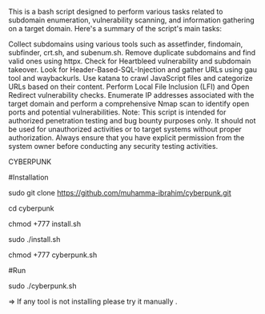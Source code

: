This is a bash script designed to perform various tasks related to subdomain enumeration, vulnerability scanning, and information gathering on a target domain. Here's a summary of the script's main tasks:

Collect subdomains using various tools such as assetfinder, findomain, subfinder, crt.sh, and subenum.sh. Remove duplicate subdomains and find valid ones using httpx. Check for Heartbleed vulnerability and subdomain takeover. Look for Header-Based-SQL-Injection and gather URLs using gau tool and waybackurls. Use katana to crawl JavaScript files and categorize URLs based on their content. Perform Local File Inclusion (LFI) and Open Redirect vulnerability checks. Enumerate IP addresses associated with the target domain and perform a comprehensive Nmap scan to identify open ports and potential vulnerabilities. Note: This script is intended for authorized penetration testing and bug bounty purposes only. It should not be used for unauthorized activities or to target systems without proper authorization. Always ensure that you have explicit permission from the system owner before conducting any security testing activities.

CYBERPUNK

#Installation

sudo git clone https://github.com/muhamma-ibrahim/cyberpunk.git

cd cyberpunk

chmod +777 install.sh

sudo ./install.sh

chmod +777 cyberpunk.sh

#Run

sudo ./cyberpunk.sh

=> If any tool is not installing please try it manually .
